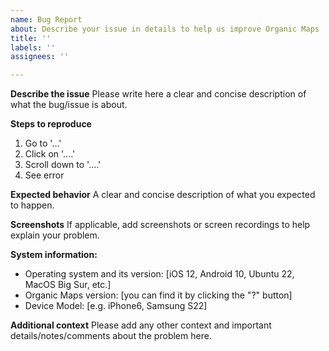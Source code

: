 ```yaml
---
name: Bug Report
about: Describe your issue in details to help us improve Organic Maps
title: ''
labels: ''
assignees: ''

---
```


**Describe the issue**
Please write here a clear and concise description of what the bug/issue is about.

**Steps to reproduce**
1. Go to '...'
2. Click on '....'
3. Scroll down to '....'
4. See error

**Expected behavior**
A clear and concise description of what you expected to happen.

**Screenshots**
If applicable, add screenshots or screen recordings to help explain your problem.

**System information:**
 - Operating system and its version: [iOS 12, Android 10, Ubuntu 22, MacOS Big Sur, etc.]
 - Organic Maps version: [you can find it by clicking the "?" button]
 - Device Model: [e.g. iPhone6, Samsung S22]

**Additional context**
Please add any other context and important details/notes/comments about the problem here.
